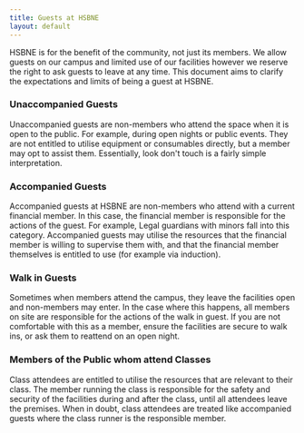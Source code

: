 ```yaml
---
title: Guests at HSBNE
layout: default
---
```


HSBNE is for the benefit of the community, not just its members. We allow guests on our campus and limited use of our facilities however we reserve the right to ask guests to leave at any time. This document aims to clarify the expectations and limits of being a guest at HSBNE.

### Unaccompanied Guests

Unaccompanied guests are non-members who attend the space when it is open to the public. For
example, during open nights or public events. They are not entitled to utilise equipment or
consumables directly, but a member may opt to assist them. Essentially, look don't touch is a fairly
simple interpretation.


### Accompanied Guests

Accompanied guests at HSBNE are non-members who attend with a current financial member. In this
case, the financial member is responsible for the actions of the guest. For example, Legal guardians
with minors fall into this category. Accompanied guests may utilise the resources that the financial
member is willing to supervise them with, and that the financial member themselves is entitled to
use (for example via induction).


### Walk in Guests

Sometimes when members attend the campus, they leave the facilities open and non-members may enter.
In the case where this happens, all members on site are responsible for the actions of the walk in
guest. If you are not comfortable with this as a member, ensure the facilities are secure to walk
ins, or ask them to reattend on an open night.

### Members of the Public whom attend Classes

Class attendees are entitled to utilise the resources that are relevant to their class. The member
running the class is responsible for the safety and security of the facilities during and after the
class, until all attendees leave the premises. When in doubt, class attendees are treated like
accompanied guests where the class runner is the responsible member.
